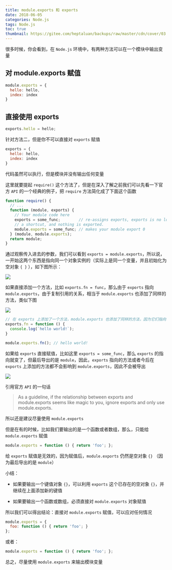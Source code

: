 ```yaml
---
title: module.exports 和 exports
date: 2018-06-05
categories: Node.js
tags: Node.js
toc: true
thumbnail: https://gitee.com/heptaluan/backups/raw/master/cdn/cover/03.jpg
---
```


很多时候，你会看到，在 `Node.js` 环境中，有两种方法可以在一个模块中输出变量

<!--more-->



## 对 module.exports 赋值

```js
module.exports = {
  hello: hello,
  index: index
}
```

## 直接使用 exports

```js
exports.hello = hello;
```

针对方法二，但是你不可以直接对 `exports` 赋值

```js
exports = {
  hello: hello,
  index: index
}
```

代码虽然可以执行，但是模块并没有输出任何变量

这里就要提起 `require()` 这个方法了，但是在深入了解之前我们可以先看一下官方 `API` 的一个经典的例子，把 `require` 方法简化成了下面这个函数

```js
function require() {
  // ...  
  function (module, exports) {
    // Your module code here  
    exports = some_func;        // re-assigns exports, exports is no longer  
    // a shortcut, and nothing is exported.  
    module.exports = some_func; // makes your module export 0  
  } (module, module.exports);
  return module;
}  
```


通过观察传入进去的参数，我们可以看到 `exports = module.exports`，所以说，一开始这两个东西是指向同一个对象实例的（实际上是同一个变量，并且初始化为空对象 `{ }` ），如下图所示：

![](https://gitee.com/heptaluan/backups/raw/master/cdn/node/01.png)


如果直接添加一个方法，比如 `exports.fn = func`，那么由于 `exports` 指向 `module.exports`，由于复制引用的关系，相当于 `module.exports` 也添加了同样的方法，类似下图

![](https://gitee.com/heptaluan/backups/raw/master/cdn/node/02.png)

```js
// 在 exports 上添加了一个方法，module.exports 也添加了同样的方法，因为它们指向了同样的对象实例  
exports.fn = function () { 
  console.log(`hello world!`);
}

module.exports.fn(); // hello world! 
```

如果给 `exports` 直接赋值，比如这里 `exports = some_func`，那么 `exports` 的指向就变了，但最后导出的是 `module`，因此，`exports` 指向的方法或者今后在 `exports` 上添加的方法都不会影响到 `module.exports`，因此不会被导出

![](https://gitee.com/heptaluan/backups/raw/master/cdn/node/03.png)


引用官方 `API` 的一句话

> As a guideline, if the relationship between exports and module.exports seems like magic to you, ignore exports and only use module.exports.

所以还是建议尽量使用 `module.exports`


但是在有的时候，比如我们要输出的是一个函数或者数组，那么，只能给 `module.exports` 赋值

```js
module.exports = function () { return 'foo'; };
```

给 `exports` 赋值是无效的，因为赋值后，`module.exports` 仍然是空对象 `{}` （因为最后导出的是 `module`）


小结：

* 如果要输出一个键值对象 `{}`，可以利用 `exports` 这个已存在的空对象 `{}`，并继续在上面添加新的键值

* 如果要输出一个函数或数组，必须直接对 `module.exports` 对象赋值

所以我们可以得出结论：直接对 `module.exports` 赋值，可以应对任何情况

```js
module.exports = {
  foo: function () { return 'foo'; }
};
```

或者：

```js
module.exports = function () { return 'foo'; };
```

总之，尽量使用 `module.exports` 来输出模块变量




